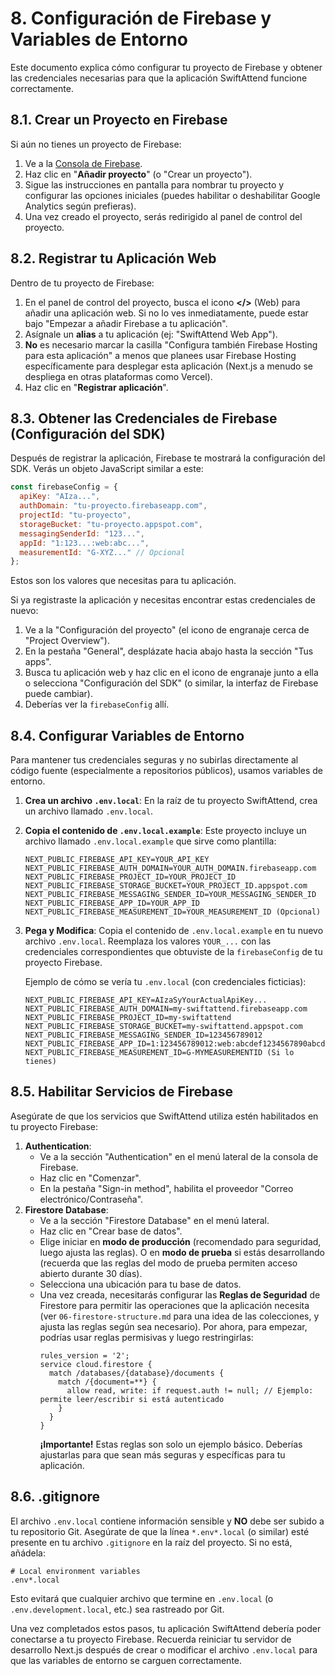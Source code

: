 # 8. Configuración de Firebase y Variables de Entorno

Este documento explica cómo configurar tu proyecto de Firebase y obtener las credenciales necesarias para que la aplicación SwiftAttend funcione correctamente.

## 8.1. Crear un Proyecto en Firebase

Si aún no tienes un proyecto de Firebase:

1.  Ve a la [Consola de Firebase](https://console.firebase.google.com/).
2.  Haz clic en "**Añadir proyecto**" (o "Crear un proyecto").
3.  Sigue las instrucciones en pantalla para nombrar tu proyecto y configurar las opciones iniciales (puedes habilitar o deshabilitar Google Analytics según prefieras).
4.  Una vez creado el proyecto, serás redirigido al panel de control del proyecto.

## 8.2. Registrar tu Aplicación Web

Dentro de tu proyecto de Firebase:

1.  En el panel de control del proyecto, busca el icono **</>** (Web) para añadir una aplicación web. Si no lo ves inmediatamente, puede estar bajo "Empezar a añadir Firebase a tu aplicación".
2.  Asígnale un **alias** a tu aplicación (ej: "SwiftAttend Web App").
3.  **No** es necesario marcar la casilla "Configura también Firebase Hosting para esta aplicación" a menos que planees usar Firebase Hosting específicamente para desplegar esta aplicación (Next.js a menudo se despliega en otras plataformas como Vercel).
4.  Haz clic en "**Registrar aplicación**".

## 8.3. Obtener las Credenciales de Firebase (Configuración del SDK)

Después de registrar la aplicación, Firebase te mostrará la configuración del SDK. Verás un objeto JavaScript similar a este:

```javascript
const firebaseConfig = {
  apiKey: "AIza...",
  authDomain: "tu-proyecto.firebaseapp.com",
  projectId: "tu-proyecto",
  storageBucket: "tu-proyecto.appspot.com",
  messagingSenderId: "123...",
  appId: "1:123...:web:abc...",
  measurementId: "G-XYZ..." // Opcional
};
```

Estos son los valores que necesitas para tu aplicación.

Si ya registraste la aplicación y necesitas encontrar estas credenciales de nuevo:
1.  Ve a la "Configuración del proyecto" (el icono de engranaje cerca de "Project Overview").
2.  En la pestaña "General", desplázate hacia abajo hasta la sección "Tus apps".
3.  Busca tu aplicación web y haz clic en el icono de engranaje junto a ella o selecciona "Configuración del SDK" (o similar, la interfaz de Firebase puede cambiar).
4.  Deberías ver la `firebaseConfig` allí.

## 8.4. Configurar Variables de Entorno

Para mantener tus credenciales seguras y no subirlas directamente al código fuente (especialmente a repositorios públicos), usamos variables de entorno.

1.  **Crea un archivo `.env.local`**:
    En la raíz de tu proyecto SwiftAttend, crea un archivo llamado `.env.local`.
2.  **Copia el contenido de `.env.local.example`**:
    Este proyecto incluye un archivo llamado `.env.local.example` que sirve como plantilla:
    ```
    NEXT_PUBLIC_FIREBASE_API_KEY=YOUR_API_KEY
    NEXT_PUBLIC_FIREBASE_AUTH_DOMAIN=YOUR_AUTH_DOMAIN.firebaseapp.com
    NEXT_PUBLIC_FIREBASE_PROJECT_ID=YOUR_PROJECT_ID
    NEXT_PUBLIC_FIREBASE_STORAGE_BUCKET=YOUR_PROJECT_ID.appspot.com
    NEXT_PUBLIC_FIREBASE_MESSAGING_SENDER_ID=YOUR_MESSAGING_SENDER_ID
    NEXT_PUBLIC_FIREBASE_APP_ID=YOUR_APP_ID
    NEXT_PUBLIC_FIREBASE_MEASUREMENT_ID=YOUR_MEASUREMENT_ID (Opcional)
    ```
3.  **Pega y Modifica**:
    Copia el contenido de `.env.local.example` en tu nuevo archivo `.env.local`.
    Reemplaza los valores `YOUR_...` con las credenciales correspondientes que obtuviste de la `firebaseConfig` de tu proyecto Firebase.

    Ejemplo de cómo se vería tu `.env.local` (con credenciales ficticias):
    ```
    NEXT_PUBLIC_FIREBASE_API_KEY=AIzaSyYourActualApiKey...
    NEXT_PUBLIC_FIREBASE_AUTH_DOMAIN=my-swiftattend.firebaseapp.com
    NEXT_PUBLIC_FIREBASE_PROJECT_ID=my-swiftattend
    NEXT_PUBLIC_FIREBASE_STORAGE_BUCKET=my-swiftattend.appspot.com
    NEXT_PUBLIC_FIREBASE_MESSAGING_SENDER_ID=123456789012
    NEXT_PUBLIC_FIREBASE_APP_ID=1:123456789012:web:abcdef1234567890abcdef
    NEXT_PUBLIC_FIREBASE_MEASUREMENT_ID=G-MYMEASUREMENTID (Si lo tienes)
    ```

## 8.5. Habilitar Servicios de Firebase

Asegúrate de que los servicios que SwiftAttend utiliza estén habilitados en tu proyecto Firebase:

1.  **Authentication**:
    *   Ve a la sección "Authentication" en el menú lateral de la consola de Firebase.
    *   Haz clic en "Comenzar".
    *   En la pestaña "Sign-in method", habilita el proveedor "Correo electrónico/Contraseña".
2.  **Firestore Database**:
    *   Ve a la sección "Firestore Database" en el menú lateral.
    *   Haz clic en "Crear base de datos".
    *   Elige iniciar en **modo de producción** (recomendado para seguridad, luego ajusta las reglas). O en **modo de prueba** si estás desarrollando (recuerda que las reglas del modo de prueba permiten acceso abierto durante 30 días).
    *   Selecciona una ubicación para tu base de datos.
    *   Una vez creada, necesitarás configurar las **Reglas de Seguridad** de Firestore para permitir las operaciones que la aplicación necesita (ver `06-firestore-structure.md` para una idea de las colecciones, y ajusta las reglas según sea necesario). Por ahora, para empezar, podrías usar reglas permisivas y luego restringirlas:
        ```
        rules_version = '2';
        service cloud.firestore {
          match /databases/{database}/documents {
            match /{document=**} {
              allow read, write: if request.auth != null; // Ejemplo: permite leer/escribir si está autenticado
            }
          }
        }
        ```
        **¡Importante!** Estas reglas son solo un ejemplo básico. Deberías ajustarlas para que sean más seguras y específicas para tu aplicación.

## 8.6. .gitignore

El archivo `.env.local` contiene información sensible y **NO** debe ser subido a tu repositorio Git. Asegúrate de que la línea `*.env*.local` (o similar) esté presente en tu archivo `.gitignore` en la raíz del proyecto. Si no está, añádela:

```
# Local environment variables
.env*.local
```
Esto evitará que cualquier archivo que termine en `.env.local` (o `.env.development.local`, etc.) sea rastreado por Git.

Una vez completados estos pasos, tu aplicación SwiftAttend debería poder conectarse a tu proyecto Firebase. Recuerda reiniciar tu servidor de desarrollo Next.js después de crear o modificar el archivo `.env.local` para que las variables de entorno se carguen correctamente.
